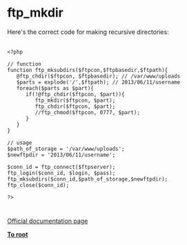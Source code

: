 # ftp_mkdir



Here&apos;s the correct code for making recursive directories:<br><br>

```
<?php

// function
function ftp_mksubdirs($ftpcon,$ftpbasedir,$ftpath){
   @ftp_chdir($ftpcon, $ftpbasedir); // /var/www/uploads
   $parts = explode('/',$ftpath); // 2013/06/11/username
   foreach($parts as $part){
      if(!@ftp_chdir($ftpcon, $part)){
         ftp_mkdir($ftpcon, $part);
         ftp_chdir($ftpcon, $part);
         //ftp_chmod($ftpcon, 0777, $part);
      }
   }
}

// usage
$path_of_storage = '/var/www/uploads';
$newftpdir = '2013/06/11/username';

$conn_id = ftp_connect($ftpserver);
ftp_login($conn_id, $login, $pass);
ftp_mksubdirs($conn_id,$path_of_storage,$newftpdir);
ftp_close($conn_id);

?>
```
  

#

[Official documentation page](https://www.php.net/manual/en/function.ftp-mkdir.php)

**[To root](/README.md)**